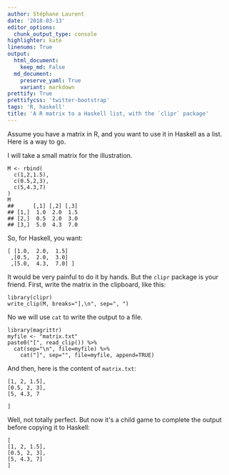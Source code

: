 ```yaml
---
author: Stéphane Laurent
date: '2018-03-13'
editor_options:
  chunk_output_type: console
highlighter: kate
linenums: True
output:
  html_document:
    keep_md: False
  md_document:
    preserve_yaml: True
    variant: markdown
prettify: True
prettifycss: 'twitter-bootstrap'
tags: 'R, haskell'
title: 'A R matrix to a Haskell list, with the `clipr` package'
---
```


Assume you have a matrix in R, and you want to use it in Haskell as a
list. Here is a way to go.

I will take a small matrix for the illustration.

``` {.r}
M <- rbind(
  c(1,2,1.5),
  c(0.5,2,3),
  c(5,4.3,7)
)
M
##      [,1] [,2] [,3]
## [1,]  1.0  2.0  1.5
## [2,]  0.5  2.0  3.0
## [3,]  5.0  4.3  7.0
```

So, for Haskell, you want:

``` {.haskell}
[ [1.0,  2.0,  1.5]
 ,[0.5,  2.0,  3.0]
 ,[5.0,  4.3,  7.0] ]
```

It would be very painful to do it by hands. But the `clipr` package is
your friend. First, write the matrix in the clipboard, like this:

``` {.r}
library(clipr)
write_clip(M, breaks="],\n", sep=", ")
```

No we will use `cat` to write the output to a file.

``` {.r}
library(magrittr)
myfile <- "matrix.txt"
paste0("[", read_clip()) %>% 
  cat(sep="\n", file=myfile) %>% 
    cat("]", sep="", file=myfile, append=TRUE)
```

And then, here is the content of `matrix.txt`:

``` {.txt}
[1, 2, 1.5],
[0.5, 2, 3],
[5, 4.3, 7

]
```

Well, not totally perfect. But now it's a child game to complete the
output before copying it to Haskell:

``` {.txt}
[
[1, 2, 1.5],
[0.5, 2, 3],
[5, 4.3, 7]
]
```
